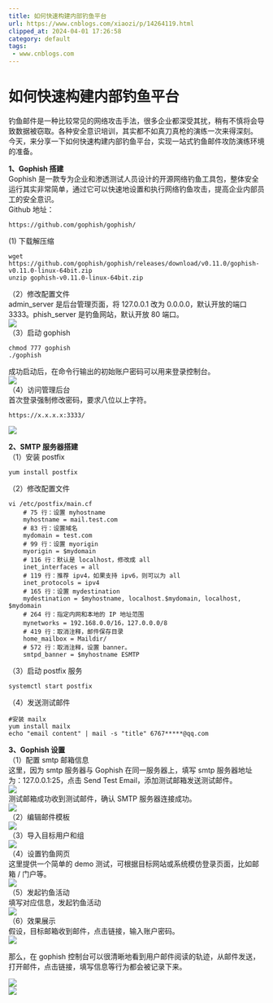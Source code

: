 ```yaml
---
title: 如何快速构建内部钓鱼平台
url: https://www.cnblogs.com/xiaozi/p/14264119.html
clipped_at: 2024-04-01 17:26:58
category: default
tags: 
 - www.cnblogs.com
---
```



# 如何快速构建内部钓鱼平台

钓鱼邮件是一种比较常见的网络攻击手法，很多企业都深受其扰，稍有不慎将会导致数据被窃取。各种安全意识培训，其实都不如真刀真枪的演练一次来得深刻。  
今天，来分享一下如何快速构建内部钓鱼平台，实现一站式钓鱼邮件攻防演练环境的准备。

**1、Gophish 搭建**  
Gophish 是一款专为企业和渗透测试人员设计的开源网络钓鱼工具包，整体安全运行其实非常简单，通过它可以快速地设置和执行网络钓鱼攻击，提高企业内部员工的安全意识。  
Github 地址：

```plain
https://github.com/gophish/gophish/
```

(1) 下载解压缩

```plain
wget https://github.com/gophish/gophish/releases/download/v0.11.0/gophish-v0.11.0-linux-64bit.zip
unzip gophish-v0.11.0-linux-64bit.zip
```

（2）修改配置文件  
admin\_server 是后台管理页面，将 127.0.0.1 改为 0.0.0.0，默认开放的端口 3333。phish\_server 是钓鱼网站，默认开放 80 端口。  
![](https://kenyons.oss-cn-shenzhen.aliyuncs.com/img/1711963618-32b95340e524440d0580420c1be47755.png)  
（3）启动 gophish

```plain
chmod 777 gophish
./gophish
```

成功启动后，在命令行输出的初始账户密码可以用来登录控制台。  
![](https://kenyons.oss-cn-shenzhen.aliyuncs.com/img/1711963618-3c5d4251212c936190be71e46edd9d1b.png)  
（4）访问管理后台  
首次登录强制修改密码，要求八位以上字符。

```plain
https://x.x.x.x:3333/
```

![](https://kenyons.oss-cn-shenzhen.aliyuncs.com/img/1711963618-6be0aeb23080e3d6e6e903610496884f.png)

**2、SMTP 服务器搭建**  
（1）安装 postfix

```plain
yum install postfix
```

（2）修改配置文件

```plain
vi /etc/postfix/main.cf
    # 75 行：设置 myhostname 
    myhostname = mail.test.com 
    # 83 行：设置域名 
    mydomain = test.com 
    # 99 行：设置 myorigin
    myorigin = $mydomain 
    # 116 行：默认是 localhost，修改成 all
    inet_interfaces = all 
    # 119 行：推荐 ipv4，如果支持 ipv6，则可以为 all 
    inet_protocols = ipv4 
    # 165 行：设置 mydestination
    mydestination = $myhostname, localhost.$mydomain, localhost, $mydomain 
    # 264 行：指定内网和本地的 IP 地址范围 
    mynetworks = 192.168.0.0/16，127.0.0.0/8
    # 419 行：取消注释，邮件保存目录
    home_mailbox = Maildir/ 
    # 572 行：取消注释，设置 banner。
    smtpd_banner = $myhostname ESMTP
```

（3）启动 postfix 服务

```plain
systemctl start postfix
```

（4）发送测试邮件

```plain
#安装 mailx
yum install mailx
echo "email content" | mail -s "title" 6767*****@qq.com
```

**3、Gophish 设置**  
（1）配置 smtp 邮箱信息  
这里，因为 smtp 服务器与 Gophish 在同一服务器上，填写 smtp 服务器地址为：127.0.0.1:25，点击 Send Test Email，添加测试邮箱发送测试邮件。  
![](https://kenyons.oss-cn-shenzhen.aliyuncs.com/img/1711963618-e6c15fcadfa676706c5e34b62c588d2f.png)  
测试邮箱成功收到测试邮件，确认 SMTP 服务器连接成功。  
![](https://kenyons.oss-cn-shenzhen.aliyuncs.com/img/1711963618-14ef0b0c3f0ec81629af6d13875fbf37.png)  
（2）编辑邮件模板  
![](https://kenyons.oss-cn-shenzhen.aliyuncs.com/img/1711963618-bf93ff22f6182dc2dd91d763d583fce1.png)  
（3）导入目标用户和组  
![](https://kenyons.oss-cn-shenzhen.aliyuncs.com/img/1711963618-a9866ea31b642f0165100f4b340e2b0b.png)  
（4）设置钓鱼网页  
这里提供一个简单的 demo 测试，可根据目标网站或系统模仿登录页面，比如邮箱 / 门户等。  
![](https://kenyons.oss-cn-shenzhen.aliyuncs.com/img/1711963618-49637ff2248af6e7e6f6578f83621a2a.png)  
（5）发起钓鱼活动  
填写对应信息，发起钓鱼活动  
![](https://kenyons.oss-cn-shenzhen.aliyuncs.com/img/1711963618-dcda189b9fb9698e4e1bd8ffca500008.png)  
（6）效果展示  
假设，目标邮箱收到邮件，点击链接，输入账户密码。  
![](https://kenyons.oss-cn-shenzhen.aliyuncs.com/img/1711963618-ffc50169c193cd5e93081626e98dce9b.png)

那么，在 gophish 控制台可以很清晰地看到用户邮件阅读的轨迹，从邮件发送，打开邮件，点击链接，填写信息等行为都会被记录下来。

![](https://kenyons.oss-cn-shenzhen.aliyuncs.com/img/1711963618-00c1b5c8096066351438196b10a1d785.png)  
![](https://kenyons.oss-cn-shenzhen.aliyuncs.com/img/1711963618-34bde79fa7dd7ed9456b204bc7b9ff39.png)

